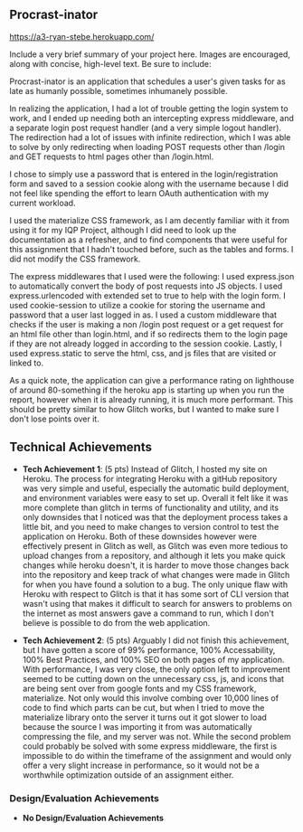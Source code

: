 ## Procrast-inator

https://a3-ryan-stebe.herokuapp.com/

Include a very brief summary of your project here. Images are encouraged, along with concise, high-level text. Be sure to include:

Procrast-inator is an application that schedules a user's given tasks for as late as humanly possible, sometimes inhumanely possible.

In realizing the application, I had a lot of trouble getting the login system to work, and I ended up needing both an intercepting express middleware, and a separate login post request handler (and a very simple logout handler). The redirection had a lot of issues with infinite redirection, which I was able to solve by only redirecting when loading POST requests other than /login and GET requests to html pages other than /login.html.

I chose to simply use a password that is entered in the login/registration form and saved to a session cookie along with the username because I did not feel like spending the effort to learn OAuth authentication with my current workload.

I used the materialize CSS framework, as I am decently familiar with it from using it for my IQP Project, although I did need to look up the documentation as a refresher, and to find components that were useful for this assignment that I hadn't touched before, such as the tables and forms. I did not modify the CSS framework.

The express middlewares that I used were the following:
I used express.json to automatically convert the body of post requests into JS objects.
I used express.urlencoded with extended set to true to help with the login form.
I used cookie-session to utilize a cookie for storing the username and password that a user last logged in as.
I used a custom middleware that checks if the user is making a non /login post request or a get request for an html file other than login.html, and if so redirects them to the login page if they are not already logged in according to the session cookie.
Lastly, I used express.static to serve the html, css, and js files that are visited or linked to.

As a quick note, the application can give a performance rating on lighthouse of around 80-something if the heroku app is starting up when you run the report, however when it is already running, it is much more performant. This should be pretty similar to how Glitch works, but I wanted to make sure I don't lose points over it.

## Technical Achievements
- **Tech Achievement 1**: (5 pts) Instead of Glitch, I hosted my site on Heroku. The process for integrating Heroku with a gitHub repository was very simple and useful, especially the automatic build deployment, and environment variables were easy to set up. Overall it felt like it was more complete than glitch in terms of functionality and utility, and its only downsides that I noticed was that the deployment process takes a little bit, and you need to make changes to version control to test the application on Heroku. Both of these downsides however were effectively present in Glitch as well, as Glitch was even more tedious to upload changes from a repository, and although it lets you make quick changes while heroku doesn't, it is harder to move those changes back into the repository and keep track of what changes were made in Glitch for when you have found a solution to a bug. The only unique flaw with Heroku with respect to Glitch is that it has some sort of CLI version that wasn't using that makes it difficult to search for answers to problems on the internet as most answers gave a command to run, which I don't believe is possible to do from the web application.

- **Tech Achievement 2**: (5 pts) Arguably I did not finish this achievement, but I have gotten a score of 99% performance, 100% Accessability, 100% Best Practices, and 100% SEO on both pages of my application. With performance, I was very close, the only option left to improvement seemed to be cutting down on the unnecessary css, js, and icons that are being sent over from google fonts and my CSS framework, materialize. Not only would this involve combing over 10,000 lines of code to find which parts can be cut, but when I tried to move the materialize library onto the server it turns out it got slower to load because the source I was importing it from was automatically compressing the file, and my server was not. While the second problem could probably be solved with some express middleware, the first is impossible to do within the timeframe of the assignment and would only offer a very slight increase in performance, so it would not be a worthwhile optimization outside of an assignment either.

### Design/Evaluation Achievements
- **No Design/Evaluation Achievements**